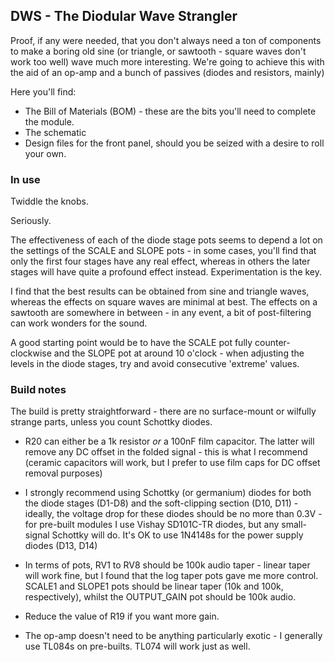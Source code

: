 ## DWS - The Diodular Wave Strangler

Proof, if any were needed, that you don't always need a ton of components to make a boring old sine (or triangle, or sawtooth - square waves don't work too well) wave much more interesting. We're going to achieve this with the aid of an op-amp and a bunch of passives (diodes and resistors, mainly)

Here you'll find:

- The Bill of Materials (BOM) - these are the bits you'll need to complete the module.
- The schematic
- Design files for the front panel, should you be seized with a desire to roll your own.

### In use

Twiddle the knobs.

Seriously.

The effectiveness of each of the diode stage pots seems to depend a lot on the settings of the SCALE and SLOPE pots - in some cases, you'll find that only the first four stages have any real effect, whereas in others the later stages will have quite a profound effect instead. Experimentation is the key.

I find that the best results can be obtained from sine and triangle waves, whereas the effects on square waves are minimal at best. The effects on a sawtooth are somewhere in between - in any event, a bit of post-filtering can work wonders for the sound.

A good starting point would be to have the SCALE pot fully counter-clockwise and the SLOPE pot at around 10 o'clock - when adjusting the levels in the diode stages, try and avoid consecutive 'extreme' values.

### Build notes

The build is pretty straightforward - there are no surface-mount or wilfully strange parts, unless you count Schottky diodes.

* R20 can either be a 1k resistor _or_ a 100nF film capacitor. The latter will remove any DC offset in the folded signal - this is what I recommend (ceramic capacitors will work, but I prefer to use film caps for DC offset removal purposes)

* I strongly recommend using Schottky (or germanium) diodes for both the diode stages (D1-D8) and the soft-clipping section (D10, D11) - ideally, the voltage drop for these diodes should be no more than 0.3V - for pre-built modules I use Vishay SD101C-TR diodes, but any small-signal Schottky will do. It's OK to use 1N4148s for the power supply diodes (D13, D14)

* In terms of pots, RV1 to RV8 should be 100k audio taper - linear taper will work fine, but I found that the log taper pots gave me more control. SCALE1 and SLOPE1 pots should be linear taper (10k and 100k, respectively), whilst the OUTPUT_GAIN pot should be 100k audio.

* Reduce the value of R19 if you want more gain.

* The op-amp doesn't need to be anything particularly exotic - I generally use TL084s on pre-builts. TL074 will work just as well.

